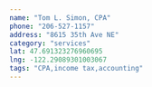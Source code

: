 ```yaml
---
name: "Tom L. Simon, CPA"
phone: "206-527-1157"
address: "8615 35th Ave NE"
category: "services"
lat: 47.691323276960695
lng: -122.29089301003067
tags: "CPA,income tax,accounting"
---
```



